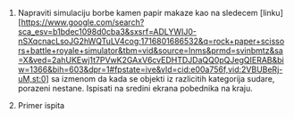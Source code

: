 1. Napraviti simulaciju borbe kamen papir makaze kao na sledecem [linku][https://www.google.com/search?sca_esv=b1bdec1098d0cba3&sxsrf=ADLYWIJ0-nSXqcnacLsoJG2hWQTuLV4cog:1716801686532&q=rock+paper+scissors+battle+royale+simulator&tbm=vid&source=lnms&prmd=svinbmtz&sa=X&ved=2ahUKEwj1t7PVwK2GAxV6cvEDHTDJDaQQ0pQJegQIERAB&biw=1366&bih=603&dpr=1#fpstate=ive&vld=cid:e00a756f,vid:2VBUBeRj-uM,st:0] sa izmenom da kada se objekti iz razlicitih kategorija sudare, porazeni nestane.
Ispisati na sredini ekrana pobednika na kraju.

2. Primer ispita

